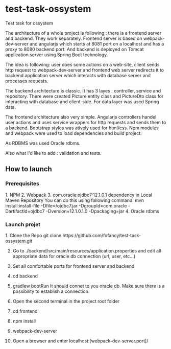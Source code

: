 # test-task-ossystem
Test task for ossystem

The architecture of a whole project is following : there is a frontend server and backend. 
They work separately. Frontend server is based on webpack-dev-server and angularjs which starts at 8081 port on a localhost and
has a proxy to 8080 backend port. And backend is deployed on Tomcat application server using Spring Boot technology.

The idea is following: user does some actions on a web-site, client sends http request to webpack-dev-server and frontend web server 
redirects it to backend application server which interacts with database server and processes requests.

The backend architecture is classic. It has 3 layes : controller, service and repository. There were 
created Picture entity class and PictureDto class for interacting with database and client-side. For data layer was used Spring data.

The frontend architecture also very simple. Angularjs controllers handel user actions and uses service wrappers for http requests
and sends them to a backend. Bootstrap styles was atively used for html/css. Npm modules and webpack were used to load dependencies
and build project.

As RDBMS was used Oracle rdbms.

Also what I'd like to add : validation and tests.


<h2> How to launch </h2>
<h3> Prerequisites </h3>
    1. NPM
    2. Webpack
    3. com.oracle:ojdbc7:12.1.0.1 dependency in Local Maven Repository 
        You can do this using following command:
            mvn install:install-file
                -Dfile=<path-to-file>/ojdbc7.jar
                -DgroupId=com.oracle
                -DartifactId=ojdbc7
                -Dversion=12.1.0.1.0
                -Dpackaging=jar
     4. Oracle rdbms
    
 <h3> Launch projet </h3>    
1. Clone the Repo 
    git clone https://github.com/fofancy/test-task-ossystem.git

2. Go to ./backend/src/main/resources/application.properties and edit all appropriate data for oracle db connection (url, user, etc...)
3. Set all comfortable ports for frontend server and backend
4. cd backend
5. gradlew bootRun
    It should connet to you oracle db. Make sure there is a possibility to establish a connection.

6. Open the second terminal in the project root folder
7. cd frontend
8. npm install
9. webpack-dev-server

10. Open a browser and enter localhost:[webpack-dev-server.port]/
